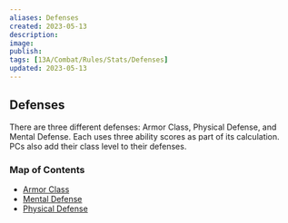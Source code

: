 ```yaml
---
aliases: Defenses
created: 2023-05-13
description: 
image: 
publish: 
tags: [13A/Combat/Rules/Stats/Defenses]
updated: 2023-05-13
---
```


## Defenses

There are three different defenses: Armor Class, Physical Defense, and Mental Defense. Each uses three ability scores as part of its calculation. PCs also add their class level to their defenses.

### Map of Contents

- [Armor Class](./Armor-Class.md)
- [Mental Defense](./Mental-Defense.md)
- [Physical Defense](./Physical-Defense.md)

